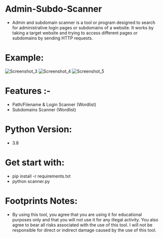 # Admin-Subdo-Scanner
- Admin and subdomain scanner is a tool or program designed to search for administrative login pages or subdomains of a website. It works by taking a target website and trying to access different pages or subdomains by sending HTTP requests.
# Example:
![Screenshot_3](https://user-images.githubusercontent.com/25004320/228115558-556487ba-97c8-46f4-84fd-8acb1dfcc375.png)
![Screenshot_4](https://user-images.githubusercontent.com/25004320/228115587-d70378ea-de4d-431d-920a-2e27e7a33ed6.png)
![Screenshot_5](https://user-images.githubusercontent.com/25004320/228115607-345746ce-1481-4989-b484-62830c453ea9.png)

# Features :-
- Path/Filename & Login Scanner (Wordlist)
- Subdomains Scanner (Wordlist)

# Python Version:
- 3.8

# Get start with:

- pip install -r requirements.txt
- python scanner.py

# Footprints Notes:

- By using this tool, you agree that you are using it for educational purposes only and that you will not use it for any illegal activity. You also agree to bear all risks associated with the use of this tool. I will not be responsible for direct or indirect damage caused by the use of this tool.
